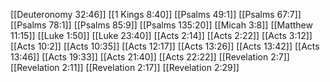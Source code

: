 [[Deuteronomy 32:46]]
[[1 Kings 8:40]]
[[Psalms 49:1]]
[[Psalms 67:7]]
[[Psalms 78:1]]
[[Psalms 85:9]]
[[Psalms 135:20]]
[[Micah 3:8]]
[[Matthew 11:15]]
[[Luke 1:50]]
[[Luke 23:40]]
[[Acts 2:14]]
[[Acts 2:22]]
[[Acts 3:12]]
[[Acts 10:2]]
[[Acts 10:35]]
[[Acts 12:17]]
[[Acts 13:26]]
[[Acts 13:42]]
[[Acts 13:46]]
[[Acts 19:33]]
[[Acts 21:40]]
[[Acts 22:22]]
[[Revelation 2:7]]
[[Revelation 2:11]]
[[Revelation 2:17]]
[[Revelation 2:29]]
